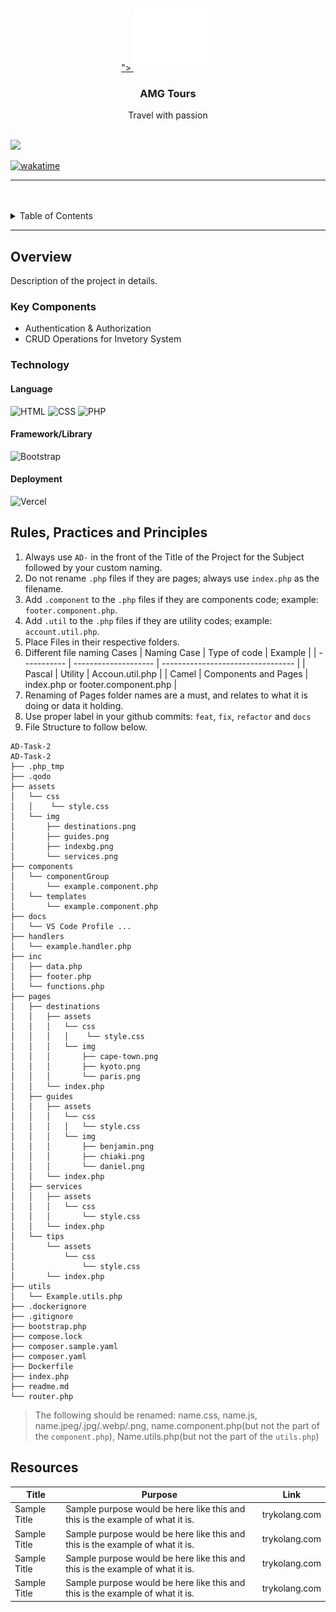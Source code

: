 <a name="readme-top">

<br/>

<br />
<div align="center">
  <a href=https://github.com/gaganalexa/>">
  <!-- TODO: If you want to add logo or banner you can add it here -->
    <img src="./assets/img/nyebe_white.png" alt="Nyebe" width="130" height="100">
  </a>
<!-- TODO: Change Title to the name of the title of your Project -->
  <h3 align="center">AMG Tours</h3>
</div>
<!-- TODO: Make a short description -->
<div align="center">
  Travel with passion
</div>

<br />

<!-- TODO: Change the zyx-0314 into your github username  -->
<!-- TODO: Change the WD-Template-Project into the same name of your folder -->

![](https://visit-counter.vercel.app/counter.png?page=zyx-0314/AD-CI4-Template-Project)

[![wakatime](https://wakatime.com/badge/user/018dd99a-4985-4f98-8216-6ca6fe2ce0f8/project/63501637-9a31-42f0-960d-4d0ab47977f8.svg)](https://wakatime.com/badge/user/018dd99a-4985-4f98-8216-6ca6fe2ce0f8/project/63501637-9a31-42f0-960d-4d0ab47977f8)

---

<br />
<br />

<!-- TODO: If you want to add more layers for your readme -->
<details>
  <summary>Table of Contents</summary>
  <ol>
    <li>
      <a href="#overview">Overview</a>
      <ol>
        <li>
          <a href="#key-components">Key Components</a>
        </li>
        <li>
          <a href="#technology">Technology</a>
        </li>
      </ol>
    </li>
    <li>
      <a href="#rule,-practices-and-principles">Rules, Practices and Principles</a>
    </li>
    <li>
      <a href="#resources">Resources</a>
    </li>
  </ol>
</details>

---

## Overview

<!-- TODO: To be changed -->
<!-- The following are just sample -->

Description of the project in details.

### Key Components

<!-- TODO: List of Key Components -->
<!-- The following are just sample -->

- Authentication & Authorization
- CRUD Operations for Invetory System

### Technology

<!-- TODO: List of Technology Used -->
#### Language
![HTML](https://img.shields.io/badge/HTML-E34F26?style=for-the-badge&logo=html5&logoColor=white)
![CSS](https://img.shields.io/badge/CSS-1572B6?style=for-the-badge&logo=css3&logoColor=white)
![PHP](https://img.shields.io/badge/PHP-777BB4?style=for-the-badge&logo=php&logoColor=white)

#### Framework/Library
![Bootstrap](https://img.shields.io/badge/Bootstrap-7952B3?style=for-the-badge&logo=bootstrap&logoColor=white)

#### Deployment
![Vercel](https://img.shields.io/badge/Vercel-000000?style=for-the-badge&logo=vercel&logoColor=white)

## Rules, Practices and Principles

<!-- Do not Change this -->

1. Always use `AD-` in the front of the Title of the Project for the Subject followed by your custom naming.
2. Do not rename `.php` files if they are pages; always use `index.php` as the filename.
3. Add `.component` to the `.php` files if they are components code; example: `footer.component.php`.
4. Add `.util` to the `.php` files if they are utility codes; example: `account.util.php`.
5. Place Files in their respective folders.
6. Different file naming Cases
   | Naming Case | Type of code         | Example                           |
   | ----------- | -------------------- | --------------------------------- |
   | Pascal      | Utility              | Accoun.util.php                   |
   | Camel       | Components and Pages | index.php or footer.component.php |
8. Renaming of Pages folder names are a must, and relates to what it is doing or data it holding.
9. Use proper label in your github commits: `feat`, `fix`, `refactor` and `docs`
10. File Structure to follow below.

```
AD-Task-2
AD-Task-2
├── .php_tmp
├── .qodo
├── assets
│   └── css
│   │    └── style.css
│   └── img
│       ├── destinations.png
│       ├── guides.png
│       ├── indexbg.png
│       └── services.png
├── components
│   └── componentGroup
│       └── example.component.php
│   └── templates
│       └── example.component.php
├── docs
│   └── VS Code Profile ...
├── handlers
│   └── example.handler.php
├── inc
│   ├── data.php
│   ├── footer.php
│   └── functions.php
├── pages
│   ├── destinations
│   │   ├── assets
│   │   │   └── css
│   │   │   │    └── style.css
│   │   │   └── img
│   │   │       ├── cape-town.png
│   │   │       ├── kyoto.png
│   │   │       └── paris.png
│   │   └── index.php
│   ├── guides
│   │   ├── assets
│   │   │   └── css
│   │   │   │   └── style.css
│   │   │   └── img
│   │   │       ├── benjamin.png
│   │   │       ├── chiaki.png
│   │   │       └── daniel.png
│   │   └── index.php
│   ├── services
│   │   ├── assets
│   │   │   └── css
│   │   │       └── style.css
│   │   └── index.php
│   └── tips
│       └── assets
│           └── css
│               └── style.css
│       └── index.php
├── utils
│   └── Example.utils.php
├── .dockerignore
├── .gitignore
├── bootstrap.php
├── compose.lock
├── composer.sample.yaml
├── composer.yaml
├── Dockerfile
├── index.php
├── readme.md
└── router.php
```
> The following should be renamed: name.css, name.js, name.jpeg/.jpg/.webp/.png, name.component.php(but not the part of the `component.php`), Name.utils.php(but not the part of the `utils.php`)

## Resources

<!-- TODO: Add References -->

| Title        | Purpose                                                                       | Link          |
| ------------ | ----------------------------------------------------------------------------- | ------------- |
| Sample Title | Sample purpose would be here like this and this is the example of what it is. | trykolang.com |
| Sample Title | Sample purpose would be here like this and this is the example of what it is. | trykolang.com |
| Sample Title | Sample purpose would be here like this and this is the example of what it is. | trykolang.com |
| Sample Title | Sample purpose would be here like this and this is the example of what it is. | trykolang.com |
